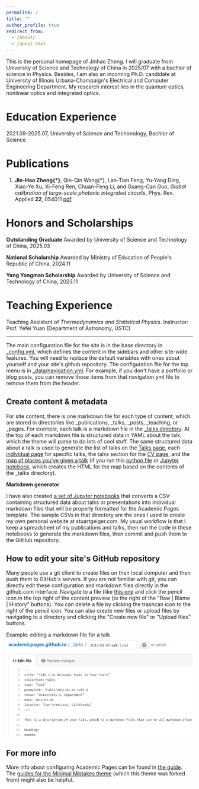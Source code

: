 ```yaml
---
permalink: /
title: ""
author_profile: true
redirect_from: 
  - /about/
  - /about.html
---
```


This is the personal homepage of Jinhao Zheng. I will graduate from University of Science and Technology of China in 2025/07 with a bachlor of science in Physics. Besides, I am also an incoming Ph.D. candidate at University of Illinois Urbana-Champaign's Electrical and Computer Engineering Department. My research interest lies in the quantum optics, nonlinear optics and integrated optics.

Education Experience
======
2021.09-2025.07, University of Science and Techonology, Bachlor of Science

<span class='anchor' id='-pubs'></span>

Publications
======
1. **Jin-Hao Zheng{*}**, Qin-Qin Wang{*}, Lan-Tian Feng, Yu-Yang Ding, Xiao-Ye Xu, Xi-Feng Ren, Chuan-Feng Li, and Guang-Can Guo, *Global calibration of large-scale photonic integrated circuits*, Phys. Rev. Applied **22**, 054011 [pdf](https://doi.org/10.1103/PhysRevApplied.22.054011)

<span class='anchor' id='-honors'></span>

Honors and Scholarships
======
**Outstanding Graduate** Awarded by University of Science and Technology of China, 2025.03

**National Scholarship** Awarded by Ministry of Education of People's Republic of China, 2024.11

**Yang Yongman Scholarship** Awarded by University of Science and Technology of China, 2023.11

<span class='anchor' id='-teach'></span>

Teaching Experience
======
Teaching Assistant of *Thermodynamics and Statistical Physics*. Instructor: Prof. Yefei Yuan (Department of Astronomy, USTC)

------
The main configuration file for the site is in the base directory in [_config.yml](https://github.com/academicpages/academicpages.github.io/blob/master/_config.yml), which defines the content in the sidebars and other site-wide features. You will need to replace the default variables with ones about yourself and your site's github repository. The configuration file for the top menu is in [_data/navigation.yml](https://github.com/academicpages/academicpages.github.io/blob/master/_data/navigation.yml). For example, if you don't have a portfolio or blog posts, you can remove those items from that navigation.yml file to remove them from the header. 

Create content & metadata
------
For site content, there is one markdown file for each type of content, which are stored in directories like _publications, _talks, _posts, _teaching, or _pages. For example, each talk is a markdown file in the [_talks directory](https://github.com/academicpages/academicpages.github.io/tree/master/_talks). At the top of each markdown file is structured data in YAML about the talk, which the theme will parse to do lots of cool stuff. The same structured data about a talk is used to generate the list of talks on the [Talks page](https://academicpages.github.io/talks), each [individual page](https://academicpages.github.io/talks/2012-03-01-talk-1) for specific talks, the talks section for the [CV page](https://academicpages.github.io/cv), and the [map of places you've given a talk](https://academicpages.github.io/talkmap.html) (if you run this [python file](https://github.com/academicpages/academicpages.github.io/blob/master/talkmap.py) or [Jupyter notebook](https://github.com/academicpages/academicpages.github.io/blob/master/talkmap.ipynb), which creates the HTML for the map based on the contents of the _talks directory).

**Markdown generator**

I have also created [a set of Jupyter notebooks](https://github.com/academicpages/academicpages.github.io/tree/master/markdown_generator
) that converts a CSV containing structured data about talks or presentations into individual markdown files that will be properly formatted for the Academic Pages template. The sample CSVs in that directory are the ones I used to create my own personal website at stuartgeiger.com. My usual workflow is that I keep a spreadsheet of my publications and talks, then run the code in these notebooks to generate the markdown files, then commit and push them to the GitHub repository.

How to edit your site's GitHub repository
------
Many people use a git client to create files on their local computer and then push them to GitHub's servers. If you are not familiar with git, you can directly edit these configuration and markdown files directly in the github.com interface. Navigate to a file (like [this one](https://github.com/academicpages/academicpages.github.io/blob/master/_talks/2012-03-01-talk-1.md) and click the pencil icon in the top right of the content preview (to the right of the "Raw | Blame | History" buttons). You can delete a file by clicking the trashcan icon to the right of the pencil icon. You can also create new files or upload files by navigating to a directory and clicking the "Create new file" or "Upload files" buttons. 

Example: editing a markdown file for a talk
![Editing a markdown file for a talk](/images/editing-talk.png)

For more info
------
More info about configuring Academic Pages can be found in [the guide](https://academicpages.github.io/markdown/). The [guides for the Minimal Mistakes theme](https://mmistakes.github.io/minimal-mistakes/docs/configuration/) (which this theme was forked from) might also be helpful.
